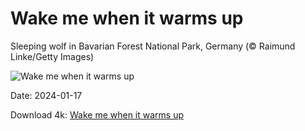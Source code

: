 # Wake me when it warms up

Sleeping wolf in Bavarian Forest National Park, Germany (© Raimund Linke/Getty Images)

![Wake me when it warms up](https://bing.com/th?id=OHR.SleepyWolf_EN-US1667992900_UHD.jpg&rf=LaDigue_UHD.jpg&pid=hp&w=1024&h=576&rs=1&c=4)

Date: 2024-01-17

Download 4k: [Wake me when it warms up](https://bing.com/th?id=OHR.SleepyWolf_EN-US1667992900_UHD.jpg&rf=LaDigue_UHD.jpg&pid=hp&w=3840&h=2160&rs=1&c=4)

